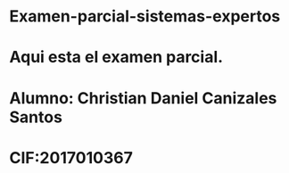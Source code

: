 # Examen-parcial-sistemas-expertos
# Aqui esta el examen parcial. 
# Alumno: Christian Daniel Canizales Santos
# CIF:2017010367
